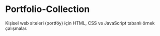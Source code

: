 # Portfolio-Collection
Kişisel web siteleri (portföy) için HTML, CSS ve JavaScript tabanlı örnek çalışmalar.
